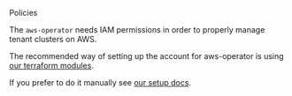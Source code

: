  Policies

The `aws-operator` needs IAM permissions in order to properly manage tenant
clusters on AWS.

The recommended way of setting up the account for aws-operator is using [our
terraform modules].

If you prefer to do it manually see [our setup docs].

[our setup docs]: https://github.com/giantswarm/docs/blob/25efccb0960bc739f85d4ef9b2043c694aeccbbd/src/content/guides/prepare-aws-account-for-tenant-clusters/index.md#create-an-iam-role-for-aws-operator-operator-iam-role
[our terraform modules]: https://github.com/giantswarm/giantswarm-aws-account-prerequisites
